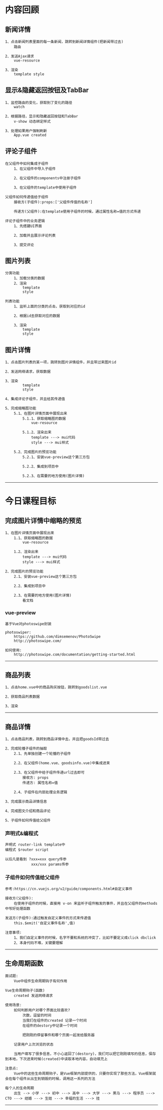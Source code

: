 # 内容回顾

## 新闻详情
	1、点击新闻列表里面的每一条新闻，跳转到新闻详情组件(把新闻带过去)
		路由
		
	2、发送Ajax请求
		vue-resource
		
	3、渲染
		template style
		
## 显示&隐藏返回按钮及TabBar
	1、监控路由的变化，获取到了变化的路径
		watch
		
	2、根据路径，显示和隐藏返回按钮和TabBar
		v-show 动态绑定样式
		
	3、处理如果用户强制刷新
		App.vue created

## 评论子组件
	在父组件中如何集成子组件
		1、在父组件中导入子组件
		
		2、在父组件的components中注册子组件
		
		3、在父组件的template中使用子组件
		
	父组件如何传递值给子组件
		接收方(子组件):props:['父组件传值的名称']
		
		传递方(父组件):在template使用子组件的时候，通过属性名称=值的方式传递
		
	评论子组件中的业务逻辑
		1、先搭建UI界面
		
		2、加载并且展示评论列表
		
		3、提交评论
		
## 图片列表
	分类功能
		1、加载分类的数据
		2、渲染
			template
			style
	
	列表功能
		1、监听上面的分类的点击，获取到对应的id
		
		2、根据id去获取对应的数据
		
		3、渲染
			template
			style
			
## 图片详情
	1、点击图片列表的某一项，跳转到图片详情组件，并且带过来图片id
	
	2、发送网络请求，获取数据
	
	3、渲染
			template
			style
			
	4、集成评论子组件，并且给其传递值
		
	5、完成缩略图功能
		5.1、在图片详情页面中展现出来
			5.1.1、获取缩略图的数据
				vue-resource
				
			5.1.2、渲染出来
				template ---> mui代码
				style ---> mui样式
		
		5.2、完成图片的预览功能
			5.2.1、安装vue-preview这个第三方包
			
			5.2.2、集成到项目中
			
			5.2.3、在需要的地方使用(图片详情)

-----------------------------

# 今日课程目标

## 完成图片详情中缩略的预览
	1、在图片详情页面中展现出来
		1.1、获取缩略图的数据
			vue-resource
			
		1.2、渲染出来
			template ---> mui代码
			style ---> mui样式
	
	2、完成图片的预览功能
		2.1、安装vue-preview这个第三方包
		
		2.2、集成到项目中
		
		2.3、在需要的地方使用(图片详情)
			看文档
		
### vue-preview
	基于Vue对photoswipe封装
	
	photoswiper:
		https://github.com/dimsemenov/PhotoSwipe
		http://photoswipe.com/
		
	如何使用:
		http://photoswipe.com/documentation/getting-started.html
		

----------------------------

## 商品列表
	1、点击home.vue中的商品购买按钮，跳转到goodslist.vue
	
	2、获取商品列表数据
	
	3、渲染


----------------------------

## 商品详情
	1、点击商品列表，跳转到商品详情中去，并且把goodsId带过去
	
	2、完成轮播子组件的抽取
		2.1、先单独创建一个轮播的子组件
		
		2.2、在父组件(home.vue、goodsinfo.vue)中集成进来
		
		2.3、在父组件中给子组件传递url过去即可
			接收方: props
			传递方: 属性名称=值
		
		2.4、子组件在内部处理业务逻辑
	
	3、完成展示商品详情信息
	
	4、完成图文介绍和商品评论
	
	5、子组件如何传值给父组件
	
### 声明式&编程式
	声明式 router-link template中
	编程式 $router script
	
	以后凡是看到 ?xxx=xxx query传参
				xxx/xxx params传参
				
### 子组件如何传值给父组件
	参考:https://cn.vuejs.org/v2/guide/components.html#自定义事件
	
	接收方(父组件):
		在使用子组件的时候，直接用 v-on 来监听子组件触发的事件，并且在父组件的methods中写好处理函数
	
	发送方(子组件):通过触发自定义事件的方式来传递值
		this.$emit('自定义事件名称',值)
	
	注意事项:
		1、我们自定义事件的时候，名字不要和系统的冲突了，比如不要定义成click dbclick
		2、本身代码不难，关键要理解
	
----------------------------

## 生命周期函数

	面试题:
		Vue中组件生命周期钩子有何作用
		
	Vue生命周期钩子(函数)
		created 发送网络请求
		
	使用场景:
		如何判断用户对哪个界面比较喜欢?
			次数，逗留的时间
			当我们在组件的created 记录一个时间
			在组件的destory中记录一个时间
			
			把刚刚的停留事件和哪个页面一起发给服务器
			
		记录用户上次浏览的状态	
		
		当用户填写了很多信息，不小心返回了(destory)，我们可以把它刚刚填写的信息，保存到本地，下次进来时候(created)中读取本地内容，自动填充上
		
	注意点:
		Vue中的这些生命周期钩子，是Vue框架内部提供的，只要你实现了那些方法，Vue框架就会在每个组件从出生到销毁的时候，调用这一系列的方法
	
	每个人的生命周期
		出生 --> 小学 ---> 初中 ---> 高中 ---> 大学 ---> 黑马 ---> 程序员 ---> CTO ---> 结婚 ---> 生娃 ---> 幸福的生活 ---> 挂

-----------------------------